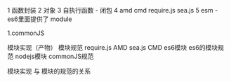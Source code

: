 1 函数封装
2 对象
3 自执行函数 - 闭包
4 amd cmd    require.js  sea.js
5 esm  - es6里面提供了 module

1.commonJS


模块实现（产物）          模块规范
require.js                AMD
sea.js                    CMD
es6模块                   es6的模块规范
nodejs模块                commonJS规范

模块实现 与 模块的规范的关系